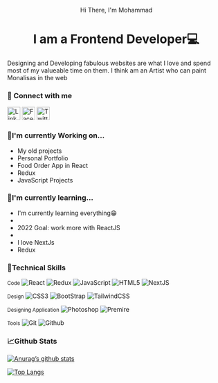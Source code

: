 <!-- <img src="https://user-images.githubusercontent.com/101063732/205514449-d933a738-c68e-408c-90dc-da5cfe19f38f.jpg" alt="banner"> -->

<p align="center">Hi There, I'm Mohammad</p>

<h1 style="text-weight:900;" align="center">I am a Frontend Developer💻 </h1>

<p>Designing and Developing fabulous websites are what I love and spend most of my valueable time on them. I think am an Artist who can paint Monalisas in the web</p>

<h3>🤝 Connect with me</h3>

<a href="https://www.linkedin.com/in/bahmani20/"><img alt="LinkedIn" src="https://user-images.githubusercontent.com/101063732/205533756-307fc820-5e03-4580-b915-17a9b5b8c81d.png" width="30px" height="30px"></a>
<a href="https://www.facebook.com/mohammad.mandegar11"><img alt="Facebook" src="https://user-images.githubusercontent.com/101063732/205533655-ec97cff1-9bb9-4887-a69a-245957f367b1.png" width="30px" height="30px"></a>
<a href="https://www.twitter.com/mandegar363"><img alt="Twitter" src="https://user-images.githubusercontent.com/101063732/205533811-3ee66d03-5800-4c3b-86e3-4d08c465da2b.png" width="30px" height="30px"></a>

 <h3>🔭I'm currently Working on... </h3>
    <ul>
        <li>My old projects</li>
        <li>Personal Portfolio</li>
        <li>Food Order App in React</li>
        <li>Redux</li>
        <li>JavaScript Projects</li>
       
</ul>
    <h3>🌲I'm currently learning... </h3>
    <ul>
        <li>I'm currently learning everything😁<li>
        <li>2022 Goal: work more with ReactJS<li>
        <li>I love NextJs</li>
 <li>Redux</li>
</ul>

<h3>💼Technical Skills</h3>

<small>Code</small>
<img alt="React" src="https://img.shields.io/badge/react-%2320232a.svg?style=for-the-badge&logo=react&logoColor=%2361DAFB">
<img alt="Redux" src="https://img.shields.io/badge/redux-%23593d88.svg?style=for-the-badge&logo=redux&logoColor=white">
<img alt="JavaScript" src="https://img.shields.io/badge/javascript-%23323330.svg?style=for-the-badge&logo=javascript&logoColor=%23F7DF1E">
<img alt="HTML5" src="https://img.shields.io/badge/html5-%23E34F26.svg?style=for-the-badge&logo=html5&logoColor=white">
<img alt="NextJS" src="https://img.shields.io/badge/Next-black?style=for-the-badge&logo=next.js&logoColor=white">

<small>Design</small>
<img alt="CSS3" src="https://img.shields.io/badge/css3-%231572B6.svg?style=for-the-badge&logo=css3&logoColor=white">
<img alt="BootStrap" src="https://img.shields.io/badge/bootstrap-%23563D7C.svg?style=for-the-badge&logo=bootstrap&logoColor=white">
<img alt="TailwindCSS" src="https://img.shields.io/badge/tailwindcss-%2338B2AC.svg?style=for-the-badge&logo=tailwind-css&logoColor=white">

<small>Designing Application</small>
<img alt="Photoshop" src="https://img.shields.io/badge/adobe%20photoshop-%2331A8FF.svg?style=for-the-badge&logo=adobe%20photoshop&logoColor=white">
<img alt="Premire" src="https://img.shields.io/badge/Adobe%20Premiere%20Pro-9999FF.svg?style=for-the-badge&logo=Adobe%20Premiere%20Pro&logoColor=white">

<small>Tools</small>
<img alt="Git" src="https://img.shields.io/badge/git-%23F05033.svg?style=for-the-badge&logo=git&logoColor=white">
<img alt="Github" src="https://img.shields.io/badge/github-%23121011.svg?style=for-the-badge&logo=github&logoColor=white">

<h3>📈Github Stats</h3>

[![Anurag’s github stats](https://github-readme-stats.vercel.app/api?username=mandegar20)](https://github.com/yushi1007)

[![Top Langs](https://github-readme-stats.vercel.app/api/top-langs/?username=mandegar20&layout=compact)](https://github.com/yushi1007)
